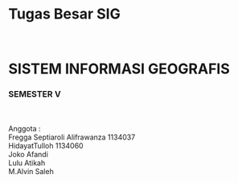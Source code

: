# Tugas Besar SIG
</br>
<H1>SISTEM INFORMASI GEOGRAFIS</H1>
  <H3>SEMESTER V</H3>
</br>
</br>
Anggota : </br>
Fregga Septiaroli Alifrawanza 1134037</br>
HidayatTulloh 1134060</br>
Joko Afandi</br>
Lulu Atikah</br>
M.Alvin Saleh</br>


